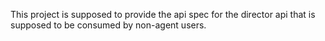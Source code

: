 This project is supposed to provide the api spec for the director api 
that is supposed to be consumed by non-agent users.